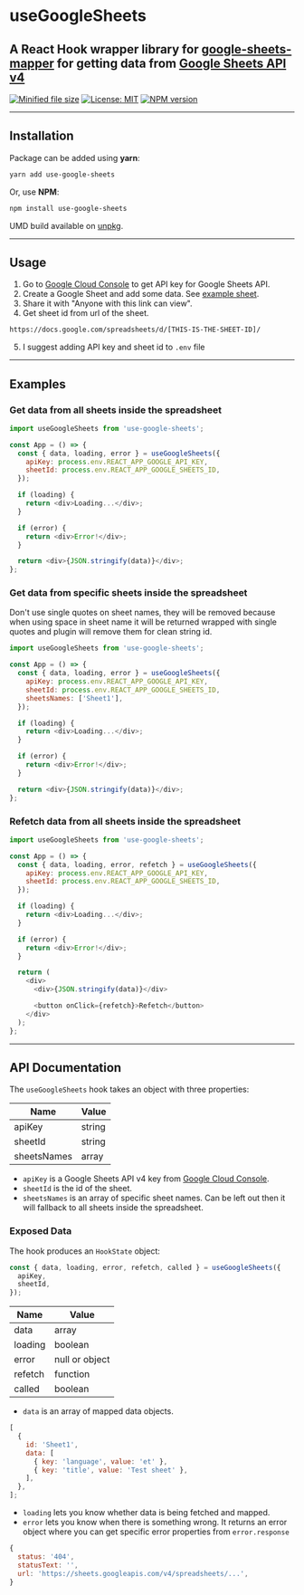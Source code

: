 # useGoogleSheets

## A React Hook wrapper library for [google-sheets-mapper](https://github.com/gglukmann/google-sheets-mapper) for getting data from [Google Sheets API v4](https://developers.google.com/sheets/api/reference/rest/v4/spreadsheets.values)

[![Minified file size](https://badgen.net/bundlephobia/min/use-google-sheets)](https://bundlephobia.com/result?p=use-google-sheets) [![License: MIT](https://img.shields.io/badge/License-MIT-brightgreen.svg)](https://opensource.org/licenses/MIT) [![NPM version](https://img.shields.io/npm/v/use-google-sheets)](https://www.npmjs.com/package/use-google-sheets)

---

## Installation

Package can be added using **yarn**:

```bash
yarn add use-google-sheets
```

Or, use **NPM**:

```bash
npm install use-google-sheets
```

UMD build available on [unpkg](https://www.unpkg.com/browse/use-google-sheets@1.2.0/dist/use-google-sheets.cjs.production.min.js).

---

## Usage

1. Go to [Google Cloud Console](https://console.cloud.google.com/) to get API key for Google Sheets API.
2. Create a Google Sheet and add some data. See [example sheet](https://docs.google.com/spreadsheets/d/1zbEyIfga05-gXTCVGejJHpl8ZrlcTYanvgnQBa1t2DM/edit#gid=0).
3. Share it with "Anyone with this link can view".
4. Get sheet id from url of the sheet.

```html
https://docs.google.com/spreadsheets/d/[THIS-IS-THE-SHEET-ID]/
```

5. I suggest adding API key and sheet id to `.env` file

---

## Examples

### Get data from all sheets inside the spreadsheet

```js
import useGoogleSheets from 'use-google-sheets';

const App = () => {
  const { data, loading, error } = useGoogleSheets({
    apiKey: process.env.REACT_APP_GOOGLE_API_KEY,
    sheetId: process.env.REACT_APP_GOOGLE_SHEETS_ID,
  });

  if (loading) {
    return <div>Loading...</div>;
  }

  if (error) {
    return <div>Error!</div>;
  }

  return <div>{JSON.stringify(data)}</div>;
};
```

### Get data from specific sheets inside the spreadsheet

Don't use single quotes on sheet names, they will be removed because when using space in sheet name it will be returned wrapped with single quotes and plugin will remove them for clean string id.

```js
import useGoogleSheets from 'use-google-sheets';

const App = () => {
  const { data, loading, error } = useGoogleSheets({
    apiKey: process.env.REACT_APP_GOOGLE_API_KEY,
    sheetId: process.env.REACT_APP_GOOGLE_SHEETS_ID,
    sheetsNames: ['Sheet1'],
  });

  if (loading) {
    return <div>Loading...</div>;
  }

  if (error) {
    return <div>Error!</div>;
  }

  return <div>{JSON.stringify(data)}</div>;
};
```

### Refetch data from all sheets inside the spreadsheet

```js
import useGoogleSheets from 'use-google-sheets';

const App = () => {
  const { data, loading, error, refetch } = useGoogleSheets({
    apiKey: process.env.REACT_APP_GOOGLE_API_KEY,
    sheetId: process.env.REACT_APP_GOOGLE_SHEETS_ID,
  });

  if (loading) {
    return <div>Loading...</div>;
  }

  if (error) {
    return <div>Error!</div>;
  }

  return (
    <div>
      <div>{JSON.stringify(data)}</div>

      <button onClick={refetch}>Refetch</button>
    </div>
  );
};
```

---

## API Documentation

The `useGoogleSheets` hook takes an object with three properties:

| Name        | Value  |
| ----------- | ------ |
| apiKey      | string |
| sheetId     | string |
| sheetsNames | array  |

- `apiKey` is a Google Sheets API v4 key from [Google Cloud Console](https://console.cloud.google.com/).
- `sheetId` is the id of the sheet.
- `sheetsNames` is an array of specific sheet names. Can be left out then it will fallback to all sheets inside the spreadsheet.

### Exposed Data

The hook produces an `HookState` object:

```js
const { data, loading, error, refetch, called } = useGoogleSheets({
  apiKey,
  sheetId,
});
```

| Name    | Value          |
| ------- | -------------- |
| data    | array          |
| loading | boolean        |
| error   | null or object |
| refetch | function       |
| called  | boolean        |

- `data` is an array of mapped data objects.

```js
[
  {
    id: 'Sheet1',
    data: [
      { key: 'language', value: 'et' },
      { key: 'title', value: 'Test sheet' },
    ],
  },
];
```

- `loading` lets you know whether data is being fetched and mapped.
- `error` lets you know when there is something wrong. It returns an error object where you can get specific error properties from `error.response`

```js
{
  status: '404',
  statusText: '',
  url: 'https://sheets.googleapis.com/v4/spreadsheets/...',
}
```
